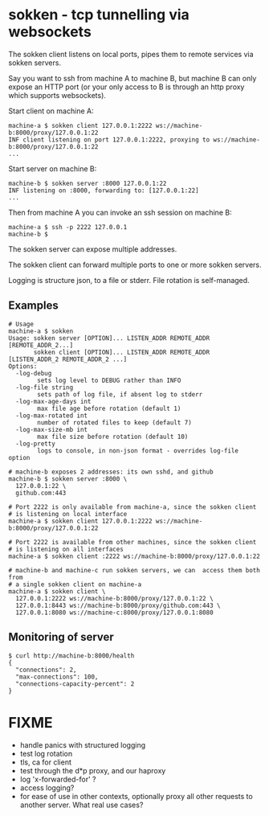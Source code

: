 # sokken - tcp tunnelling via websockets

The sokken client listens on local ports, pipes them to remote services via
sokken servers.

Say you want to ssh from machine A to machine B, but machine B can only expose
an HTTP port (or your only access to B is through an http proxy which supports
websockets).

Start client on machine A:
```
machine-a $ sokken client 127.0.0.1:2222 ws://machine-b:8000/proxy/127.0.0.1:22
INF client listening on port 127.0.0.1:2222, proxying to ws://machine-b:8000/proxy/127.0.0.1:22
...
```
Start server on machine B:
```
machine-b $ sokken server :8000 127.0.0.1:22
INF listening on :8000, forwarding to: [127.0.0.1:22]
...
```
Then from machine A you can invoke an ssh session on machine B:
```
machine-a $ ssh -p 2222 127.0.0.1
machine-b $
```

The sokken server can expose multiple addresses.

The sokken client can forward multiple ports to one or more sokken servers.

Logging is structure json, to a file or stderr. File rotation is self-managed.

## Examples

```
# Usage
machine-a $ sokken
Usage: sokken server [OPTION]... LISTEN_ADDR REMOTE_ADDR [REMOTE_ADDR_2...]
       sokken client [OPTION]... LISTEN_ADDR REMOTE_ADDR [LISTEN_ADDR_2 REMOTE_ADDR_2 ...]
Options:
  -log-debug
        sets log level to DEBUG rather than INFO
  -log-file string
        sets path of log file, if absent log to stderr
  -log-max-age-days int
        max file age before rotation (default 1)
  -log-max-rotated int
        number of rotated files to keep (default 7)
  -log-max-size-mb int
        max file size before rotation (default 10)
  -log-pretty
        logs to console, in non-json format - overrides log-file option

# machine-b exposes 2 addresses: its own sshd, and github
machine-b $ sokken server :8000 \
  127.0.0.1:22 \
  github.com:443

# Port 2222 is only available from machine-a, since the sokken client
# is listening on local interface
machine-a $ sokken client 127.0.0.1:2222 ws://machine-b:8000/proxy/127.0.0.1:22

# Port 2222 is available from other machines, since the sokken client
# is listening on all interfaces
machine-a $ sokken client :2222 ws://machine-b:8000/proxy/127.0.0.1:22

# machine-b and machine-c run sokken servers, we can  access them both from
# a single sokken client on machine-a
machine-a $ sokken client \
  127.0.0.1:2222 ws://machine-b:8000/proxy/127.0.0.1:22 \
  127.0.0.1:8443 ws://machine-b:8000/proxy/github.com:443 \
  127.0.0.1:8080 ws://machine-c:8000/proxy/127.0.0.1:8080
```

## Monitoring of server

```
$ curl http://machine-b:8000/health
{
  "connections": 2,
  "max-connections": 100,
  "connections-capacity-percent": 2
}
```

# FIXME

- handle panics with structured logging
- test log rotation
- tls, ca for client
- test through the d*p proxy, and our haproxy
- log 'x-forwarded-for' ?
- access logging?
- for ease of use in other contexts, optionally proxy all other requests to
  another server. What real use cases?
